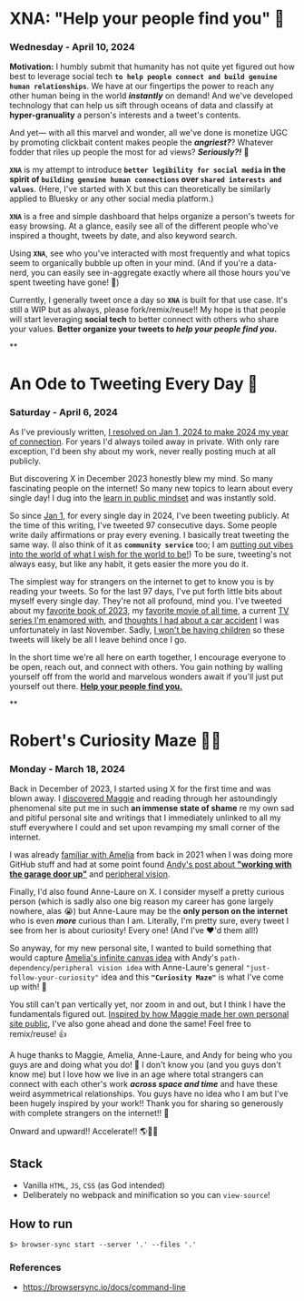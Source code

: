 # XNA: "Help your people find you" 🧬
### Wednesday - April 10, 2024
**Motivation:** I humbly submit that humanity has not quite yet figured out how best to leverage social tech **`to help people connect and build genuine human relationships`**. We have at our fingertips the power to reach any other human being in the world ***instantly*** on demand! And we've developed technology that can help us sift through oceans of data and classify at **hyper-granuality** a person's interests and a tweet's contents.

And yet— with all this marvel and wonder, all we've done is monetize UGC by promoting clickbait content makes people the ***angriest?***? Whatever fodder that riles up people the most for ad views? ***Seriously?!*** 🤔

**`XNA`** is my attempt to introduce **`better legibility for social media` in the spirit of `building genuine human connections` over `shared interests and values`**. (Here, I've started with X but this can theoretically be similarly applied to Bluesky or any other social media platform.)

**`XNA`** is a free and simple dashboard that helps organize a person's tweets for easy browsing. At a glance, easily see all of the different people who've inspired a thought, tweets by date, and also keyword search.

Using **`XNA`**, see who you've interacted with most frequently and what topics seem to organically bubble up often in your mind. (And if you're a data-nerd, you can easily see in-aggregate exactly where all those hours you've spent tweeting have gone! 🙂)

Currently, I generally tweet once a day so **`XNA`** is built for that use case. It's still a WIP but as always, please fork/remix/reuse!! My hope is that people will start leveraging **social tech** to better connect with others who share your values. **Better organize your tweets to *help your people find you*.**

**

# An Ode to Tweeting Every Day 💬
### Saturday - April 6, 2024
As I've previously written, [I resolved on Jan 1, 2024 to make 2024 my year of connection](https://r002.github.io/maze.html?s=p0,p1,p2,p3). For years I'd always toiled away in private. With only rare exception, I'd been shy about my work, never really posting much at all publicly.

But discovering X in December 2023 honestly blew my mind. So many fascinating people on the internet! So many new topics to learn about every single day! I dug into the [learn in public mindset](https://twitter.com/robert_gpt/status/1743505266031612090) and was instantly sold.

So since [Jan 1](https://twitter.com/robert_gpt/status/1742031082495549650), for every single day in 2024, I've been tweeting publicly. At the time of this writing, I've tweeted 97 consecutive days. Some people write daily affirmations or pray every evening. I basically treat tweeting the same way. (I also think of it as **`community service`** too; I am [putting out vibes into the world of what I wish for the world to be!](https://twitter.com/robert_gpt/status/1744922931325534531)) To be sure, tweeting's not always easy, but like any habit, it gets easier the more you do it.

The simplest way for strangers on the internet to get to know you is by reading your tweets. So for the last 97 days, I've put forth little bits about myself every single day. They're not all profound, mind you. I've tweeted about my [favorite book of 2023](https://twitter.com/robert_gpt/status/1776015001842557037), my [favorite movie of all time](https://twitter.com/robert_gpt/status/1745614186271351199), a current [TV series I'm enamored with](https://twitter.com/robert_gpt/status/1775640957179789715), and [thoughts I had about a car accident](https://twitter.com/robert_gpt/status/1761759996688077175) I was unfortunately in last November. Sadly, [I won't be having children](https://r002.github.io/maze.html?s=p0) so these tweets will likely be all I leave behind once I go.

In the short time we're all here on earth together, I encourage everyone to be open, reach out, and connect with others. You gain nothing by walling yourself off from the world and marvelous wonders await if you'll just put yourself out there. [**Help your people find you.**](https://twitter.com/robert_gpt/status/1754336981226492387)

**

# Robert's Curiosity Maze 🙋‍♂️
### Monday - March 18, 2024
Back in December of 2023, I started using X for the first time and was blown away. I [discovered Maggie](https://twitter.com/robert_gpt/status/1743260664020279427) and reading through her astoundingly phenomenal site put me in such **an immense state of shame** re my own sad and pitiful personal site and writings that I immediately unlinked to all my stuff everywhere I could and set upon revamping my small corner of the internet.

I was already [familiar with Amelia](https://github.com/githubocto/repo-visualizer-demo/issues/1) from back in 2021 when I was doing more GitHub stuff and had at some point found [Andy's post about **"working with the garage door up"**](https://notes.andymatuschak.org/About_these_notes?stackedNotes=z21cgR9K3UcQ5a7yPsj2RUim3oM2TzdBByZu&stackedNotes=z7UeGpBpsZFWDmUq6VQgcB4TDfCUgxgXNuMvM) and [peripheral vision](https://twitter.com/robert_gpt/status/1743505268124594527).

Finally, I'd also found Anne-Laure on X. I consider myself a pretty curious person (which is sadly also one big reason my career has gone largely nowhere, alas 😭) but Anne-Laure may be the **only person on the internet** who is even ***more*** curious than I am. Literally, I'm pretty sure, every tweet I see from her is about curiosity! Every one! (And I've ❤'d them all!)

So anyway, for my new personal site, I wanted to build something that would capture [Amelia's infinite canvas idea](https://wattenberger.com/thoughts/evolving-the-infinite-canvas) with Andy's `path-dependency`/`peripheral vision idea` with Anne-Laure's general `"just-follow-your-curiosity"` idea and this **`"Curiosity Maze"`** is what I've come up with! 🤗

You still can't pan vertically yet, nor zoom in and out, but I think I have the fundamentals figured out. [Inspired by how Maggie made her own personal site public](https://github.com/MaggieAppleton/maggieappleton.com-V2/blob/main/README.md), I've also gone ahead and done the same! Feel free to remix/reuse! 👍

A huge thanks to Maggie, Amelia, Anne-Laure, and Andy for being who you guys are and doing what you do! 🙏 I don't know you (and you guys don't know me) but I love how we live in an age where total strangers can connect with each other's work ***across space and time*** and have these weird asymmetrical relationships. You guys have no idea who I am but I've been hugely inspired by your work!! Thank you for sharing so generously with complete strangers on the internet!! 💙

Onward and upward!! Accelerate!! 🌎🚀✨

## Stack
- Vanilla `HTML`, `JS`, `CSS` (as God intended)
- Deliberately no webpack and minification so you can `view-source`!

## How to run
```
$> browser-sync start --server '.' --files '.'
```

### References
- https://browsersync.io/docs/command-line